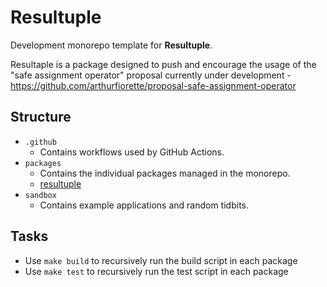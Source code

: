 # Resultuple

Development monorepo template for **Resultuple**.

Resultaple is a package designed to push and encourage the usage of the "safe assignment operator" proposal currently under development - https://github.com/arthurfiorette/proposal-safe-assignment-operator

## Structure

- `.github`
  - Contains workflows used by GitHub Actions.
- `packages`
  - Contains the individual packages managed in the monorepo.
  - [resultuple](https://github.com/LankyMoose/Resultuple/blob/main/packages/lib)
- `sandbox`
  - Contains example applications and random tidbits.

## Tasks

- Use `make build` to recursively run the build script in each package
- Use `make test` to recursively run the test script in each package
